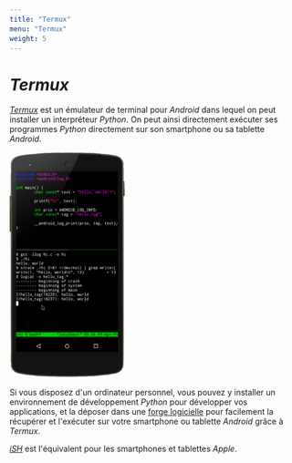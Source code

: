 ```yaml
---
title: "Termux"
menu: "Termux"
weight: 5
---
```


<style>
    img {
        width: 40%;
    }
</style>

# *Termux*

[*Termux*](https://termux.dev/) est un émulateur de terminal pour *Android* dans lequel on peut installer un interpréteur *Python*. On peut ainsi directement exécuter ses programmes *Python* directement sur son smartphone ou sa tablette *Android*.

[![Aperçu de Termux](./Termux.png)](https://termux.dev/)

Si vous disposez d'un ordinateur personnel, vous pouvez y installer un environnement de développement *Python* pour développer vos applications, et la déposer dans une [forge logicielle](../forges) pour facilement la récupérer et l'exécuter sur votre smartphone ou tablette *Android* grâce à *Termux*.

[*iSH*](../ish) est l'équivalent pour les smartphones et tablettes *Apple*.